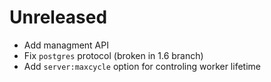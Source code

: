 
# Unreleased

* Add managment API
* Fix `postgres` protocol (broken in 1.6 branch)
* Add `server:maxcycle` option for controling worker lifetime

